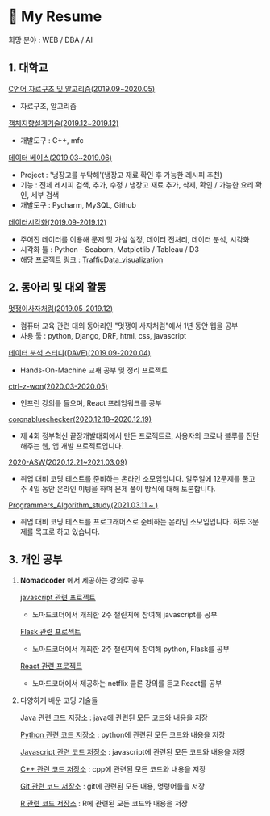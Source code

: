 # 📕 My Resume

희망 분야 : WEB / DBA / AI

## 1. 대학교

[C언어 자료구조 및 알고리즘(2019.09~2020.05)](https://github.com/blogSoul/C_summary)

- 자료구조, 알고리즘

[객체지향설계기술(2019.12~2019.12)](https://github.com/JAKEkr/Flyaway-Korea)

- 개발도구 : C++, mfc

[데이터 베이스(2019.03~2019.06)](https://github.com/blogSoul/Python_summary)

- Project : '냉장고를 부탁해'(냉장고 재료 확인 후 가능한 레시피 추천)
- 기능 : 전체 레시피 검색, 추가, 수정 / 냉장고 재료 추가, 삭제, 확인 / 가능한 요리 확인, 세부 검색
- 개발도구 : Pycharm, MySQL, Github

[데이터시각화(2019.09-2019.12)](https://github.com/blogSoul/TrafficData_visualization)

- 주어진 데이터를 이용해 문제 및 가설 설정, 데이터 전처리, 데이터 분석, 시각화
- 시각화 툴 : Python - Seaborn, Matplotlib / Tableau / D3
- 해당 프로젝트 링크 : [TrafficData_visualization](https://adoring-hopper-1c6a37.netlify.app/)

## 2. 동아리 및 대외 활동

[멋쟁이사자처럼(2019.05-2019.12)](https://github.com/blogSoul/likelion_summary)

- 컴퓨터 교육 관련 대외 동아리인 "멋쟁이 사자처럼"에서 1년 동안 웹을 공부
- 사용 툴 : python, Django, DRF, html, css, javascript

[데이터 분석 스터디(DAVE)(2019.09-2020.04)](https://github.com/DAVE-sejong/Hands-On-Machine)

- Hands-On-Machine 교재 공부 및 정리 프로젝트

[ctrl-z-won(2020.03-2020.05)](https://github.com/ctrl-z-won/SoulMinWook)

- 인프런 강의를 들으며, React 프레임워크를 공부

[coronabluechecker(2020.12.18~2020.12.19)](https://github.com/blogSoul/coronabluechecker)

- 제 4회 정부혁신 끝장개발대회에서 만든 프로젝트로, 사용자의 코로나 블루를 진단해주는 웹, 앱 개발 프로젝트입니다.

[2020-ASW(2020.12.21~2021.03.09)](https://github.com/2020-ASW/minwook_soul)

- 취업 대비 코딩 테스트를 준비하는 온라인 소모임입니다. 일주일에 12문제를 풀고 주 4일 동안 온라인 미팅을 하며 문제 풀이 방식에 대해 토론합니다.

[Programmers_Algorithm_study(2021.03.11 ~ )](https://github.com/blogSoul/Programmers_Algorithm_study)

- 취업 대비 코딩 테스트를 프로그래머스로 준비하는 온라인 소모임입니다. 하루 3문제를 목표로 하고 있습니다.

## 3. 개인 공부

1. **Nomadcoder** 에서 제공하는 강의로 공부

   [javascript 관련 프로젝트](https://github.com/blogSoul/JS_Challenge_Nomadcoder)

   - 노마드코더에서 개최한 2주 챌린지에 참여해 javascript를 공부

   [Flask 관련 프로젝트](https://github.com/blogSoul/Python_Challenge_Nomadcoder)

   - 노마드코더에서 개최한 2주 챌린지에 참여해 python, Flask를 공부

   [React 관련 프로젝트](https://github.com/blogSoul/React_Challenge_Nomadcoder)

   - 노마드코더에서 제공하는 netflix 클론 강의를 듣고 React를 공부

2. 다양하게 배운 코딩 기술들

   [Java 관련 코드 저장소](https://github.com/blogSoul/Java_summary) : java에 관련된 모든 코드와 내용을 저장

   [Python 관련 코드 저장소](https://github.com/blogSoul/Python_summary) : python에 관련된 모든 코드와 내용을 저장

   [Javascript 관련 코드 저장소](https://github.com/blogSoul/Javascript_summary) : javascript에 관련된 모든 코드와 내용을 저장

   [C++ 관련 코드 저장소](https://github.com/blogSoul/Cpp_summary) : cpp에 관련된 모든 코드와 내용을 저장

   [Git 관련 코드 저장소](https://github.com/blogSoul/Git_summary) : git에 관련된 모든 내용, 명령어들을 저장

   [R 관련 코드 저장소](https://github.com/blogSoul/R_summary) : R에 관련된 모든 코드와 내용을 저장
